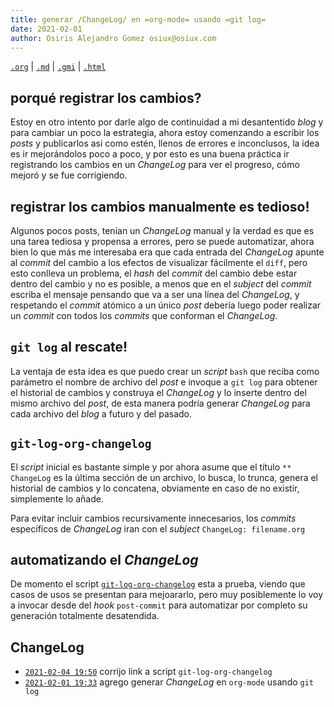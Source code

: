 ```yaml
---
title: generar /ChangeLog/ en =org-mode= usando =git log=
date: 2021-02-01
author: Osiris Alejandro Gomez osiux@osiux.com
---
```


[`.org`](https://gitlab.com/osiux/osiux.gitlab.io/-/raw/master/2021-02-01-git-log-org-changelog.org) |
[`.md`](https://gitlab.com/osiux/osiux.gitlab.io/-/raw/master/2021-02-01-git-log-org-changelog.md) |
[`.gmi`](gemini://gmi.osiux.com/2021-02-01-git-log-org-changelog.gmi) |
[`.html`](https://osiux.gitlab.io/2021-02-01-git-log-org-changelog.html)

## porqué registrar los cambios?

Estoy en otro intento por darle algo de continuidad a mi desantentido
*blog* y para cambiar un poco la estrategia, ahora estoy comenzando a
escribir los *posts* y publicarlos asi como estén, llenos de errores e
inconclusos, la idea es ir mejorándolos poco a poco, y por esto es una
buena práctica ir registrando los cambios en un *ChangeLog* para ver el
progreso, cómo mejoró y se fue corrigiendo.

## registrar los cambios manualmente es tedioso!

Algunos pocos posts, tenían un *ChangeLog* manual y la verdad es que es
una tarea tediosa y propensa a errores, pero se puede automatizar, ahora
bien lo que más me interesaba era que cada entrada del *ChangeLog*
apunte al *commit* del cambio a los efectos de visualizar fácilmente el
`diff`, pero esto conlleva un problema, el *hash* del *commit* del
cambio debe estar dentro del cambio y no es posible, a menos que en el
*subject* del *commit* escriba el mensaje pensando que va a ser una
línea del *ChangeLog*, y respetando el *commit* atómico a un único
*post* debería luego poder realizar un *commit* con todos los *commits*
que conforman el *ChangeLog*.

## `git log` al rescate!

La ventaja de esta idea es que puedo crear un *script* `bash` que reciba
como parámetro el nombre de archivo del *post* e invoque a `git log`
para obtener el historial de cambios y construya el *ChangeLog* y lo
inserte dentro del mismo archivo del *post*, de esta manera podría
generar *ChangeLog* para cada archivo del *blog* a futuro y del pasado.

## `git-log-org-changelog`

El *script* inicial es bastante simple y por ahora asume que el título
`** ChangeLog` es la última sección de un archivo, lo busca, lo trunca,
genera el historial de cambios y lo concatena, obviamente en caso de no
existir, simplemente lo añade.

Para evitar incluir cambios recursivamente innecesarios, los *commits*
específicos de *ChangeLog* iran con el *subject* `ChangeLog:
filename.org`

## automatizando el *ChangeLog*

De momento el script
[`git-log-org-changelog`](https://gitlab.com/osiux/git-bash-utils/-/raw/master/git-log-org-changelog)
esta a prueba, viendo que casos de usos se presentan para mejoararlo,
pero muy posiblemente lo voy a invocar desde del *hook* `post-commit`
para automatizar por completo su generación totalmente desatendida.

## ChangeLog

-   [`2021-02-04 19:50`](https://gitlab.com/osiux/osiux.gitlab.io/-/commit/1a143d693a8007793e04914f4e61a7abd3a7e083)
corrijo link a script `git-log-org-changelog`
-   [`2021-02-01 19:33`](https://gitlab.com/osiux/osiux.gitlab.io/-/commit/f99f1b8e4f3c561aad89598d5773b095cd342835)
agrego generar *ChangeLog* en `org-mode` usando `git log`
